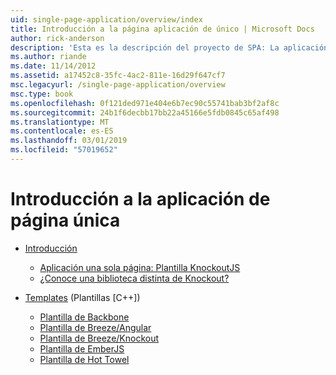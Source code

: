 ```yaml
---
uid: single-page-application/overview/index
title: Introducción a la página aplicación de único | Microsoft Docs
author: rick-anderson
description: 'Esta es la descripción del proyecto de SPA: La aplicación de página única (SPA) de ASP.NET es una nueva característica de vista previa de MVC 4 beta. Proporciona un mejor-to-end e...'
ms.author: riande
ms.date: 11/14/2012
ms.assetid: a17452c8-35fc-4ac2-811e-16d29f647cf7
msc.legacyurl: /single-page-application/overview
msc.type: book
ms.openlocfilehash: 0f121ded971e404e6b7ec90c55741bab3bf2af8c
ms.sourcegitcommit: 24b1f6decbb17bb22a45166e5fdb0845c65af498
ms.translationtype: MT
ms.contentlocale: es-ES
ms.lasthandoff: 03/01/2019
ms.locfileid: "57019652"
---
```

<a name="single-page-application-overview"></a>Introducción a la aplicación de página única
====================
- [Introducción](introduction/index.md)

    - [Aplicación una sola página: Plantilla KnockoutJS](introduction/knockoutjs-template.md)
    - [¿Conoce una biblioteca distinta de Knockout?](introduction/other-libraries.md)
- [Templates](templates/index.md) (Plantillas [C++])

    - [Plantilla de Backbone](templates/backbonejs-template.md)
    - [Plantilla de Breeze/Angular](templates/breezeangular-template.md)
    - [Plantilla de Breeze/Knockout](templates/breezeknockout-template.md)
    - [Plantilla de EmberJS](templates/emberjs-template.md)
    - [Plantilla de Hot Towel](templates/hottowel-template.md)
